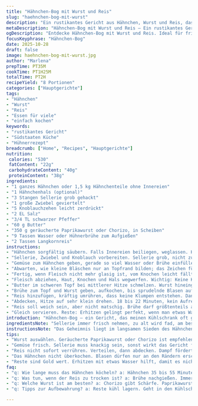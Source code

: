 ```yaml
---
title: "Hähnchen-Bog mit Wurst und Reis"
slug: "haehnchen-bog-mit-wurst"
description: "Ein rustikantes Gericht aus Hähnchen, Wurst und Reis, das langsam in Brühe gegart wird. Umsichtiges Kochen verhindert zähes Fleisch. Die Kombination aus gebräunter Wurst und saftigem Hähnchen liefert eine tiefe Geschmacksebene. Denken an grob gehackten Sellerie und duftigen Knoblauch, die für die Basis sorgen. Ideal um Reste sinnvoll zu verwerten. Variationen bei der Wurst geben dem Gericht verschiedene Nuancen. Tradition trifft pragmatische Würze und macht satt und glücklich."
metaDescription: "Hähnchen-Bog mit Wurst und Reis – Ein rustikantes Gericht. Schmackhaft und perfekt für Resteverwertung."
ogDescription: "Entdecke Hähnchen-Bog mit Wurst und Reis. Ideal für frische Aromen und herzhaftes Kochen."
focusKeyphrase: "Hähnchen-Bog"
date: 2025-10-28
draft: false
image: haehnchen-bog-mit-wurst.jpg
author: "Marlena"
prepTime: PT35M
cookTime: PT1H25M
totalTime: PT2H
recipeYield: "8 Portionen"
categories: ["Hauptgerichte"]
tags:
- "Hähnchen"
- "Wurst"
- "Reis"
- "Essen für viele"
- "einfach kochen"
keywords:
- "rustikantes Gericht"
- "Südstaaten Küche"
- "Hühnerrezept"
breadcrumb: ["Home", "Recipes", "Hauptgerichte"]
nutrition: 
 calories: "530"
 fatContent: "22g"
 carbohydrateContent: "40g"
 proteinContent: "38g"
ingredients:
- "1 ganzes Hähnchen oder 1,5 kg Hähnchenteile ohne Innereien"
- "1 Hähnchenhals (optional)"
- "3 Stangen Sellerie grob gehackt"
- "1 große Zwiebel geviertelt"
- "5 Knoblauchzehen leicht zerdrückt"
- "2 EL Salz"
- "3/4 TL schwarzer Pfeffer"
- "60 g Butter"
- "350 g geräucherte Paprikawurst oder Chorizo, in Scheiben"
- "9 Tassen Wasser oder Hühnerbrühe zum Aufgießen"
- "2 Tassen Langkornreis"
instructions:
- "Hähnchen sorgfältig säubern. Falls Innereien beiliegen, weglassen. Hähnchen und Hals in großen Topf geben."
- "Sellerie, Zwiebel und Knoblauch vorbereiten. Sellerie grob, nicht zu klein schneiden für Biss. Aufs Foto achten; Zwiebeln nur grob teilen, sonst zerfallen sie zu sehr."
- "Gemüse zum Hähnchen geben, gerade so viel Wasser oder Brühe einfüllen, dass alles knapp bedeckt ist. Salz und Pfeffer zugeben. Umrühren, dann Hitze auf minimale Stufe, niemals kochen lassen!"
- "Abwarten, wie kleine Bläschen nur an Topfrand bilden; das Zeichen für schonendes Köcheln. 35 bis 55 Minuten. Kein heftiges Blubbern – sonst Fleisch trocken."
- "Fertig, wenn Fleisch nicht mehr glasig ist, vom Knochen leicht fällt. Hähnchen herausnehmen, abkühlen lassen. Brühe durchsieben."
- "Fleisch abziehen, Haut, Knochen und Hals wegwerfen. Wichtig: Keine Knochenreste mit rein, sonst unangenehm zum Essen."
- "Butter im schweren Topf bei mittlerer Hitze schmelzen. Wurst hineingeben, ohne gleich zu rühren. Warten, bis sie anbrät, leicht braun wird und Fett abgibt."
- "Brühe zum Topf und Wurst geben, aufkochen, bis sprudelnde Blasen auftreten. Wieder leichter Hitze drosseln. Salz und Pfeffer nochmals probieren, auffüllen bei Bedarf."
- "Reis hinzufügen, kräftig umrühren, dass keine Klumpen entstehen. Dann das zerpflückte Hühnerfleisch darauf verteilen."
- "Abdecken, Hitze auf sehr klein drehen. 18 bis 22 Minuten, kein Aufreißen des Deckels. Zwischendurch einmal rühren, um Anbrennen zu vermeiden und zu prüfen."
- "Reis soll weich sein, aber nicht matschig. Brühe darf größtenteils aufgenommen, minimal feucht bleiben. Wenn zu trocken, noch etwas heiße Brühe nachgießen."
- "Gleich servieren. Reste: Erhitzen gelingt perfekt, wenn man etwas Wasser dazugibt und vorsichtig rührt."
introduction: "Hähnchen-Bog – ein Gericht, das meinen Kühlschrank oft gerettet hat. Nicht das elegante Dinner, eher ein Wohnzimmer-Comfort-Food mit kräftigem Aroma. Mein erster Versuch war zu lange gekocht; das Fleisch zäh wie Leder. Dann lernte ich: Schmoren statt kochen, Pitty-Pitty-Blasen am Rand, nicht mehr. Wurst dazu macht dicht und gibt Fett. Wichtig, das Hähnchen nicht aus dem Auge zu verlieren – auch die Haut kann man weglassen, macht es leichter. Das Zusammenspiel der Gemüsesorten, besonders Sellerie, bringt Frische und Textur. Das Aroma vom zerdrückten Knoblauch, das leise Zischen beim Anbraten der Wurst, das duftet nach Zuhause und Arbeit zugleich. Das ist Küche zum Anfassen."
ingredientsNote: "Sellerie immer frisch nehmen, zu alt wird fad, am besten knackig hellgrün. Statt Zwiebel rote Zwiebeln nehmen für milderen Geschmack oder Schalotten für Eleganz. Wenn keine geräucherte Paprikawurst greifbar, mach ich gern eine scharfe Chorizo oder gar polnische Kiewer Wurst, gibt mehr Wumms. Butter kann ich halb und halb mit neutralem Öl mischen, wenn man die Kalorien zügeln will. Statt Reis geht auch Langkorn, auf Bioqualität achten, weil der Reis viel Flüssigkeit aufsaugt und sonst klebt. Wasser austauschen gegen Brühe erhöht die Tiefe, aber nicht übertreiben, sonst wird die Brühe zu dominant. Die Würze darf man leicht variieren, Ingwer passt überraschend gut, gibt einen frischen Kick ohne das Grundaroma kaputtzumachen."
instructionsNote: "Das Geheimnis liegt im langsamen Sieden des Hähnchens, nicht nur auf Zeit schauen. Wenn Blasen zu toben anfangen, sofort Hitze runterdrehen. Zuviel Bewegung im Topf macht Fleisch zäh. Durchsieben der Brühe ist wichtig, um klare Suppe zu bekommen und keine Gemüseklümpchen or Fleischreste unterm Reis. Beim Anbraten der Wurst Geduld haben! Leichtes Bräunen, kein schnelle Farbe. Sonst wird’s bitter und fassig. Reis nach Zugabe nicht sofort alles verrühren; besser gleichmäßig verteilen und dann den Deckel drauf – Dampf arbeitet für dich. Nach 15 Minuten vorsichtig umrühren, Deckel möglichst fest, sonst verdampft zu viel Flüssigkeit. Kochzeit variiert je nach Reissorte, also immer probieren. Schmeckt trocken, zu bissfest, dann später noch Brühe hinzufügen und nochmal mit Deckel ziehen lassen. Am besten warm servieren, dann kommen die Aromen am besten raus. Aufgewärmt sollte man aber aufpassen – zu langes härtes Rühren zerstört die Reisstruktur."
tips:
- "Wurst auswählen. Geräucherte Paprikawurst oder Chorizo ist empfehlenswert. Geschmack intensivieren. Alternative? Polnische Kiewer Wurst bringt Würze. Dosen oder frische Wurst – Geschmack testen. Wurst anbraten, Geduld ist wichtig. Sie muss schön bräunlich werden, sonst bitter."
- "Gemüse frisch. Sellerie muss knackig sein, sonst wirkt das Gericht fade. Zwiebeln? Rote Zwiebeln für milderen, feinen Geschmack. Schalotten machen es eleganter. Reichlich Knoblauch verleiht den richtigen Kick. Unter keinen Umständen sparsam sein. Auch die Brühe kann etwas reduziert werden."
- "Reis nicht sofort verrühren. Verteilen, dann abdecken. Dampf fördert das Kochen. Reis kontrollieren, nach 18 Minuten rühren. Zu trocken? Brühe nachgießen. Nicht erschrecken; die Kochzeit kann variieren. Immer wieder probieren."
- "Das Hähnchen nicht überkochen. Blasen dürfen nur an den Rändern erscheinen. Höchstens 55 Minuten köcheln. Anzeichen für perfekten Garpunkt: Fleisch leicht glasig und fällt vom Knochen. Blindhaltung vermeiden. Aufmerksamkeit ist entscheidend."
- "Reste sind Gold wert. Erhitzen mit etwas Wasser hilft, damit es nicht austrocknet. Aber nicht zu lange rumrühren. Jedes Aufwärmen verändert die Reisstruktur. Zwei-drei Minuten auf mittlerer Hitze und dann wieder sanft rühren."
faq:
- "q: Wie lange muss das Hähnchen köcheln? a: Hähnchen 35 bis 55 Minuten! Sorgfältig kochen, leicht blubbern. Garheit erkennst du an der Farbe. Fleisch glasig ist ein Zeichen. Nicht zu viel Hitze!"
- "q: Was tun, wenn der Reis zu trocken ist? a: Brühe nachgießen. Immer etwas! Rühren, wenn nötig. Kontrolle ist wichtig. Zu steif? Dampf helfen lassen, 5-10 Minuten warten. Nicht zu ungeduldig sein."
- "q: Welche Wurst ist am besten? a: Chorizo gibt Schärfe. Paprikawurst für Räuchernote. Alternativen? Salsiccia oder frische Bratwurst. Immer geschmacklich anpassen! Nicht allgemein halten."
- "q: Tipps zur Aufbewahrung? a: Reste kühl lagern. Geht in den Kühlschrank oder tiefgefroren. Immer gut abdecken. Aufwärmen ist tricky. Ein paar Esslöffel Wasser können nicht schaden. Zart bleibt das Gericht so."

---
```

